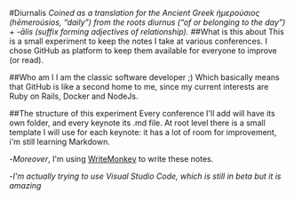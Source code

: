#Diurnalis
*Coined as a translation for the Ancient Greek ἡμερούσιος ‎(hēmeroúsios, “daily”) from the roots diurnus ‎(“of or belonging to the day”) +‎ -ālis (suffix forming adjectives of relationship).*
##What is this about
This is a small experiment to keep the notes I take at various conferences.
I chose GitHub as platform to keep them available for everyone to improve (or read).

##Who am I
I am the classic software developer ;)
Which basically means that GitHub is like a second home to me, since my current interests are Ruby on Rails, Docker and NodeJs.

##The structure of this experiment
Every conference I'll add will have its own folder, and every keynote its .md file.
At root level there is a small template I will use for each keynote: it has a lot of room for improvement, i'm still learning Markdown.

-*Moreover*, I'm using [WriteMonkey](http://writemonkey.com/) to write these notes.

-*I'm actually trying to use Visual Studio Code, which is still in beta but it is amazing*